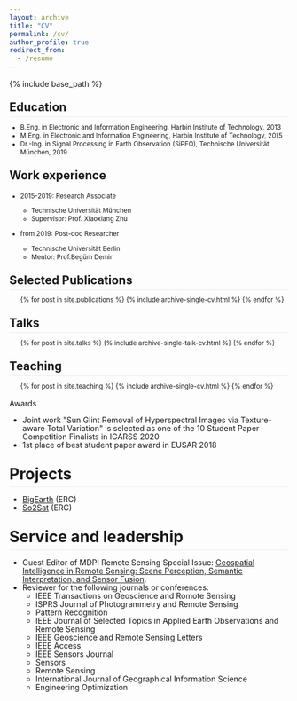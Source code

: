 ```yaml
---
layout: archive
title: "CV"
permalink: /cv/
author_profile: true
redirect_from:
  - /resume
---
```

<style>
.page__content p {
    margin: 0 0 0em;
}
p{
    /*margin: 0;*/
    /*padding: -30;*/
    /*line-height: 15px;*/
}
/* a{
	color:#7c1313;
} */
ul{
    /*margin: 0;*/
    /*padding: -30;*/
    line-height: 15px;
    margin-block-start: 0em;
    margin-block-end: 0em;
}
ul li, ol li {
    margin-bottom: 0.em;
}
h1, h2, h3, h4, h5, h6 {
	padding-bottom: 0.2em;
	margin: 1em 0 0.5em;
	border-bottom: 2px solid #f2f3f3;
}
</style>

{% include base_path %}
<!-- [[PDF]]() -->

<h2> Education</h2> 

<small>

* B.Eng. in Electronic and Information Engineering, Harbin Institute of Technology, 2013
* M.Eng. in Electronic and Information Engineering, Harbin Institute of Technology, 2015
* Dr.-Ing. in Signal Processing in Earth Observation (SiPEO), Technische Universität München, 2019

</small>


<h2>Work experience</h2>

<small>

* 2015-2019: Research Associate
  * Technische Universität München
  <!-- * Duties included: Tagging issues -->
  * Supervisor: Prof. Xiaoxiang Zhu

* from 2019: Post-doc Researcher
  * Technische Universität Berlin
  <!-- * Duties included: Merging pull requests -->
  * Mentor: Prof.Begüm Demir

</small>

<!-- Skills
======
* Skill 1
* Skill 2
  * Sub-skill 2.1
  * Sub-skill 2.2
  * Sub-skill 2.3
* Skill 3 -->



<h2>Selected Publications</h2>

<small>

  <ul>{% for post in site.publications %}
    {% include archive-single-cv.html %}
  {% endfor %}</ul>
</small>

<h2>Talks</h2>

<small>
  <ul>{% for post in site.talks %}
    {% include archive-single-talk-cv.html %}
  {% endfor %}</ul>

</small>

<h2>Teaching</h2>

<small>
  <ul>{% for post in site.teaching %}
    {% include archive-single-cv.html %}
  {% endfor %}</ul>
</small>

Awards

* Joint work "Sun Glint Removal of Hyperspectral Images via Texture-aware Total Variation" is selected as one of the 10 Student Paper Competition Finalists in IGARSS 2020
* 1st place of best student paper award in EUSAR 2018

Projects
======

* [BigEarth](http://bigearth.net/) (ERC)
* [So2Sat](http://www.so2sat.eu/) (ERC)

Service and leadership
======
* Guest Editor of MDPI Remote Sensing Special Issue: [Geospatial Intelligence in Remote Sensing: Scene Perception, Semantic Interpretation, and Sensor Fusion](https://www.mdpi.com/journal/remotesensing/special_issues/Geospatial_Intelligence).
* Reviewer for the following journals or conferences:
  * IEEE Transactions on Geoscience and Romote Sensing
  * ISPRS Journal of Photogrammetry and Remote Sensing
  * Pattern Recognition
  * IEEE Journal of Selected Topics in Applied Earth Observations and Remote Sensing
  * IEEE Geoscience and Remote Sensing Letters
  * IEEE Access
  * IEEE Sensors Journal
  * Sensors
  * Remote Sensing
  * International Journal of Geographical Information Science
  * Engineering Optimization
